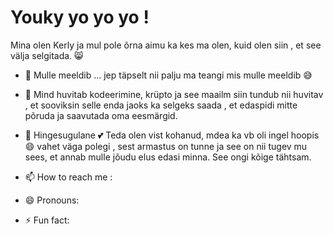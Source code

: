 <h1> Youky yo yo yo ! </h1> 

Mina olen Kerly ja mul pole õrna aimu ka kes ma olen, kuid olen siin , et see välja selgitada. 😸

- 👀 Mulle meeldib ... jep täpselt nii palju ma teangi mis mulle meeldib 😅
- 🌱 Mind huvitab kodeerimine, krüpto ja see maailm siin tundub nii huvitav , et sooviksin selle enda jaoks ka selgeks saada , et edaspidi mitte põruda ja saavutada oma eesmärgid.
- 💞️ Hingesugulane 💕 Teda olen vist kohanud, mdea ka vb oli ingel hoopis 😄 vahet väga polegi , sest armastus on tunne ja see on nii tugev mu sees, et annab mulle jõudu
  elus edasi minna. See ongi kõige tähtsam.
- 📫 How to reach me : 

- 😄 Pronouns: 
- ⚡ Fun fact: 

<!---
Gthb9/Gthb9 is a ✨ special ✨ repository because its `README.md` (this file) appears on your GitHub profile.
You can click the Preview link to take a look at your changes.
--->
